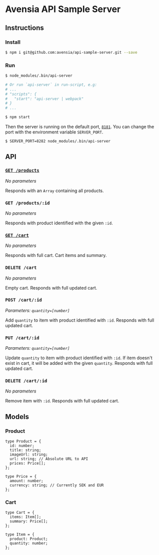 # Avensia API Sample Server

## Instructions

### Install

```bash
$ npm i git@github.com:avensia/api-sample-server.git --save
```

### Run

```bash
$ node_modules/.bin/api-server

# Or run `api-server` in run-script, e.g:
# ...
# "scripts": {
#   "start": "api-server | webpack"
# }
# ...

$ npm start
```

Then the server is running on the default port, [`8181`](http://localhost:8181). You can change the port with the environment variable `SERVER_PORT`.

```bash
$ SERVER_PORT=8282 node_modules/.bin/api-server
```

## API

### [`GET /products`](http://localhost:8181/products)

_No parameters_

Responds with an `Array` containing all products.

### `GET /products/:id`

_No parameters_

Responds with product identified with the given `:id`.

### [`GET /cart`](http://localhost:8181/cart)

_No parameters_

Responds with full cart. Cart items and summary.

### `DELETE /cart`

_No parameters_

Empty cart. Responds with full updated cart.

### `POST /cart/:id`

_Parameters: `quantity=[number]`_

Add `quantity` to item with product identified with `:id`. Responds with full updated cart.

### `PUT /cart/:id`

_Parameters: `quantity=[number]`_

Update `quantity` to item with product identified with `:id`. If item doesn't exist in cart, it will be added with the given `quantity`. Responds with full updated cart.

### `DELETE /cart/:id`

_No parameters_

Remove item with `:id`. Responds with full updated cart.

## Models

### Product

```tsx
type Product = {
  id: number;
  title: string;
  imageUrl: string;
  url: string; // Absolute URL to API
  prices: Price[];
};

type Price = {
  amount: number;
  currency: string; // Currently SEK and EUR
};
```

### Cart

```tsx
type Cart = {
  items: Item[];
  summary: Price[];
};

type Item = {
  product: Product;
  quantity: number;
};
```
